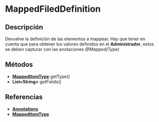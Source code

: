 # MappedFiledDefinition

## Descripción

Devuelve la definición de las elementos a mappear. Hay que tener en cuenta que para obtener los valores definidos en el **Administrador**, estos se deben capturar con las anotaciones *@Mapped(Type)* 

## Métodos

- **[MappedItemType](../Enums/README.md#MapperItemType)** getType()
- **List\<String>** getFields()

## Referencias

- **[Annotations](../../Annotations.md)**
- **[MappedItemType](../Enums/README.md#MapperItemType)**
